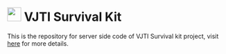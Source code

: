 # <img width="32" src="https://i.postimg.cc/CLk4hnTx/icon.png"/> VJTI Survival Kit

This is the repository for server side code of VJTI Survival kit project, visit [here](https://github.com/adsau59/vjti-kit-client) for more details.